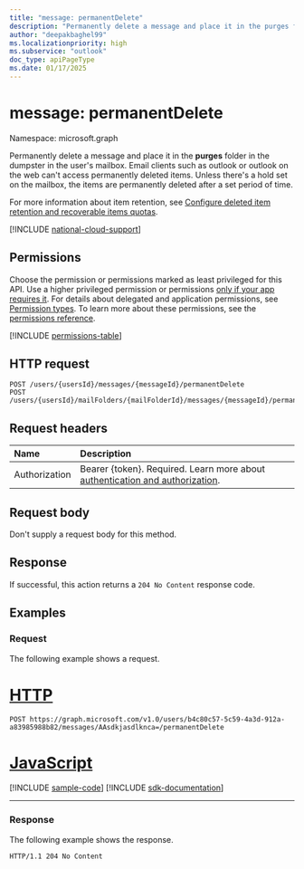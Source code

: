 ```yaml
---
title: "message: permanentDelete"
description: "Permanently delete a message and place it in the purges folder in the user's mailbox."
author: "deepakbaghel99"
ms.localizationpriority: high
ms.subservice: "outlook"
doc_type: apiPageType
ms.date: 01/17/2025
---
```


# message: permanentDelete

Namespace: microsoft.graph

Permanently delete a message and place it in the **purges** folder in the dumpster in the user's mailbox. Email clients such as outlook or outlook on the web can't access permanently deleted items. Unless there's a hold set on the mailbox, the items are permanently deleted after a set period of time.

For more information about item retention, see [Configure deleted item retention and recoverable items quotas](/exchange/configure-deleted-item-retention-and-recoverable-items-quotas-exchange-2013-help).

[!INCLUDE [national-cloud-support](../../includes/global-only.md)]

## Permissions

Choose the permission or permissions marked as least privileged for this API. Use a higher privileged permission or permissions [only if your app requires it](/graph/permissions-overview#best-practices-for-using-microsoft-graph-permissions). For details about delegated and application permissions, see [Permission types](/graph/permissions-overview#permission-types). To learn more about these permissions, see the [permissions reference](/graph/permissions-reference).

<!-- { "blockType": "permissions", "name": "message_permanentdelete" } -->
[!INCLUDE [permissions-table](../includes/permissions/message-permanentdelete-permissions.md)]

## HTTP request

<!-- {
  "blockType": "ignored"
}
-->
``` http
POST /users/{usersId}/messages/{messageId}/permanentDelete
POST /users/{usersId}/mailFolders/{mailFolderId}/messages/{messageId}/permanentDelete
```

## Request headers

|Name|Description|
|:---|:---|
|Authorization|Bearer {token}. Required. Learn more about [authentication and authorization](/graph/auth/auth-concepts).|

## Request body

Don't supply a request body for this method.

## Response

If successful, this action returns a `204 No Content` response code.

## Examples

### Request

The following example shows a request.
# [HTTP](#tab/http)
<!-- {
  "blockType": "request",
  "name": "messagethis.permanentdelete"
}
-->
``` http
POST https://graph.microsoft.com/v1.0/users/b4c80c57-5c59-4a3d-912a-a83985988b82/messages/AAsdkjasdlknca=/permanentDelete
```

# [JavaScript](#tab/javascript)
[!INCLUDE [sample-code](../includes/snippets/javascript/messagethispermanentdelete-javascript-snippets.md)]
[!INCLUDE [sdk-documentation](../includes/snippets/snippets-sdk-documentation-link.md)]

---


### Response

The following example shows the response.

<!-- {
  "blockType": "response",
  "truncated": true
}
-->
``` http
HTTP/1.1 204 No Content
```

